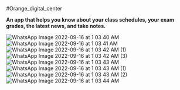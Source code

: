 #Orange_digital_center

**An app that helps you know about your class schedules, your exam grades, the latest news, and take notes.**


 
![WhatsApp Image 2022-09-16 at 1 03 40 AM](https://user-images.githubusercontent.com/92367981/190524732-9cde2439-f143-4b05-8dc2-f212dcc21005.jpeg)
![WhatsApp Image 2022-09-16 at 1 03 41 AM](https://user-images.githubusercontent.com/92367981/190524740-84ccd8e9-156a-4a90-a4ca-8a3e0c962ae5.jpeg)
![WhatsApp Image 2022-09-16 at 1 03 42 AM (1)](https://user-images.githubusercontent.com/92367981/190524756-176a16dc-0d2f-4d6f-aa33-a7fa4fdc5ed5.jpeg)
![WhatsApp Image 2022-09-16 at 1 03 42 AM (3)](https://user-images.githubusercontent.com/92367981/190524763-ff68df8c-e099-4707-853a-db2eaba739fd.jpeg)
![WhatsApp Image 2022-09-16 at 1 03 43 AM](https://user-images.githubusercontent.com/92367981/190524771-ebb44118-d3e6-4135-b655-ddaf99318be0.jpeg)
![WhatsApp Image 2022-09-16 at 1 03 43 AM (1)](https://user-images.githubusercontent.com/92367981/190524791-1743f9e1-5e42-44fd-b912-b0268e8c3895.jpeg)
![WhatsApp Image 2022-09-16 at 1 03 43 AM (2)](https://user-images.githubusercontent.com/92367981/190524803-8b43f42c-40dc-44ca-95f2-879318859cd6.jpeg)
![WhatsApp Image 2022-09-16 at 1 03 44 AM](https://user-images.githubusercontent.com/92367981/190524828-eb7e74f5-7b2d-456d-b34b-6bc03f3a507b.jpeg)









